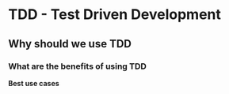# TDD - Test Driven Development
## Why should we use TDD
### What are the benefits of using TDD

**Best use cases**
